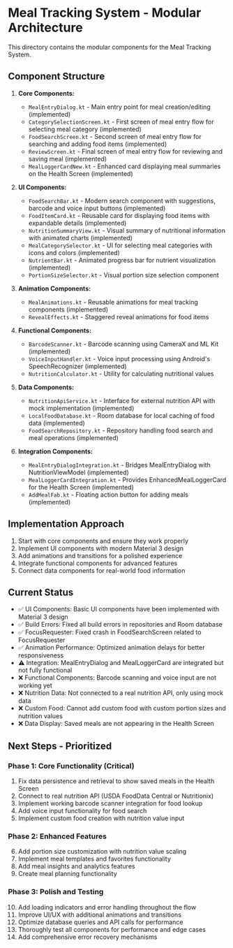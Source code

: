 # Meal Tracking System - Modular Architecture

This directory contains the modular components for the Meal Tracking System.

## Component Structure

1. **Core Components:**
   - `MealEntryDialog.kt` - Main entry point for meal creation/editing (implemented)
   - `CategorySelectionScreen.kt` - First screen of meal entry flow for selecting meal category (implemented)
   - `FoodSearchScreen.kt` - Second screen of meal entry flow for searching and adding food items (implemented)
   - `ReviewScreen.kt` - Final screen of meal entry flow for reviewing and saving meal (implemented)
   - `MealLoggerCardNew.kt` - Enhanced card displaying meal summaries on the Health Screen (implemented)

2. **UI Components:**
   - `FoodSearchBar.kt` - Modern search component with suggestions, barcode and voice input buttons (implemented)
   - `FoodItemCard.kt` - Reusable card for displaying food items with expandable details (implemented)
   - `NutritionSummaryView.kt` - Visual summary of nutritional information with animated charts (implemented)
   - `MealCategorySelector.kt` - UI for selecting meal categories with icons and colors (implemented)
   - `NutrientBar.kt` - Animated progress bar for nutrient visualization (implemented)
   - `PortionSizeSelector.kt` - Visual portion size selection component

3. **Animation Components:**
   - `MealAnimations.kt` - Reusable animations for meal tracking components (implemented)
   - `RevealEffects.kt` - Staggered reveal animations for food items

4. **Functional Components:**
   - `BarcodeScanner.kt` - Barcode scanning using CameraX and ML Kit (implemented)
   - `VoiceInputHandler.kt` - Voice input processing using Android's SpeechRecognizer (implemented)
   - `NutritionCalculator.kt` - Utility for calculating nutritional values

5. **Data Components:**
   - `NutritionApiService.kt` - Interface for external nutrition API with mock implementation (implemented)
   - `LocalFoodDatabase.kt` - Room database for local caching of food data (implemented)
   - `FoodSearchRepository.kt` - Repository handling food search and meal operations (implemented)

6. **Integration Components:**
   - `MealEntryDialogIntegration.kt` - Bridges MealEntryDialog with NutritionViewModel (implemented)
   - `MealLoggerCardIntegration.kt` - Provides EnhancedMealLoggerCard for the Health Screen (implemented)
   - `AddMealFab.kt` - Floating action button for adding meals (implemented)

## Implementation Approach

1. Start with core components and ensure they work properly
2. Implement UI components with modern Material 3 design
3. Add animations and transitions for a polished experience
4. Integrate functional components for advanced features
5. Connect data components for real-world food information

## Current Status

- ✅ UI Components: Basic UI components have been implemented with Material 3 design
- ✅ Build Errors: Fixed all build errors in repositories and Room database
- ✅ FocusRequester: Fixed crash in FoodSearchScreen related to FocusRequester
- ✅ Animation Performance: Optimized animation delays for better responsiveness
- ⚠️ Integration: MealEntryDialog and MealLoggerCard are integrated but not fully functional
- ❌ Functional Components: Barcode scanning and voice input are not working yet
- ❌ Nutrition Data: Not connected to a real nutrition API, only using mock data
- ❌ Custom Food: Cannot add custom food with custom portion sizes and nutrition values
- ❌ Data Display: Saved meals are not appearing in the Health Screen

## Next Steps - Prioritized

### Phase 1: Core Functionality (Critical)
1. Fix data persistence and retrieval to show saved meals in the Health Screen
2. Connect to real nutrition API (USDA FoodData Central or Nutritionix)
3. Implement working barcode scanner integration for food lookup
4. Add voice input functionality for food search
5. Implement custom food creation with nutrition value input

### Phase 2: Enhanced Features
6. Add portion size customization with nutrition value scaling
7. Implement meal templates and favorites functionality
8. Add meal insights and analytics features
9. Create meal planning functionality

### Phase 3: Polish and Testing
10. Add loading indicators and error handling throughout the flow
11. Improve UI/UX with additional animations and transitions
12. Optimize database queries and API calls for performance
13. Thoroughly test all components for performance and edge cases
14. Add comprehensive error recovery mechanisms
